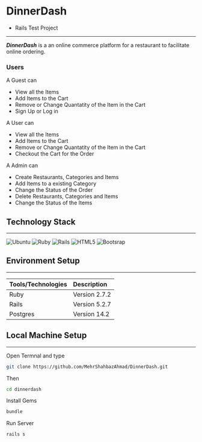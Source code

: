# DinnerDash
- Rails Test Project
---
_**DinnerDash**_ is a an online commerce platform for a restaurant to facilitate online ordering.
### Users
A Guest can
* View all the Items
* Add Items to the Cart
* Remove or Change Quantatity of the Item in the Cart
* Sign Up or Log in

A User can
* View all the Items
* Add Items to the Cart
* Remove or Change Quantatity of the Item in the Cart
* Checkout the Cart for the Order

A Admin can
* Create Restaurants, Categories and Items
* Add Items to a existing Category
* Change the Status of the Order
* Delete Restaurants, Categories and Items
* Change the Status of the Items


## Technology Stack
---
![Ubuntu](https://img.shields.io/badge/Ubuntu-E95420?style=for-the-badge&logo=ubuntu&logoColor=white) ![Ruby](https://img.shields.io/badge/ruby-%23CC342D.svg?style=for-the-badge&logo=ruby&logoColor=white) ![Rails](https://img.shields.io/badge/rails-%23CC0000.svg?style=for-the-badge&logo=ruby-on-rails&logoColor=white) ![HTML5](https://img.shields.io/badge/html5-%23E34F26.svg?style=for-the-badge&logo=html5&logoColor=white) ![Bootsrap](https://img.shields.io/badge/Bootstrap-563D7C?style=for-the-badge&logo=bootstrap&logoColor=white)
## Environment Setup
---
| Tools/Technologies      | Description |
| :---        |:----   |
| Ruby   | Version 2.7.2        |
| Rails   | Version 5.2.7        |
| Postgres   | Version 14.2        |
## Local Machine Setup
---
Open Termnal and type
``` sh
git clone https://github.com/MehrShahbazAhmad/DinnerDash.git
```
Then
```sh
cd dinnerdash
```
Install Gems
``` sh
bundle
```
Run Server
```
rails s
```
